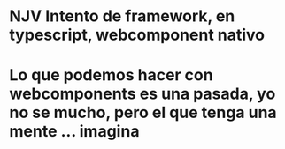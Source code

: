 ﻿# NJV Intento de framework, en typescript, webcomponent nativo
# Lo que podemos hacer con webcomponents es una pasada, yo no se mucho, pero el que tenga una mente ... imagina
